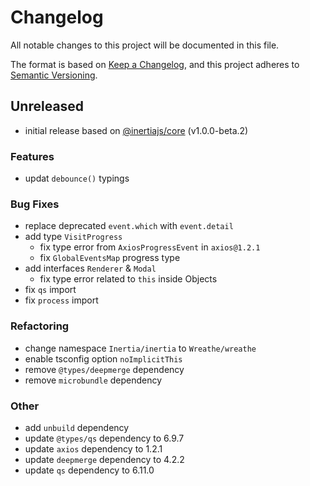 # Changelog

All notable changes to this project will be documented in this file.

The format is based on [Keep a Changelog](https://keepachangelog.com/), and this
project adheres to [Semantic Versioning](https://semver.org/).

## Unreleased

- initial release based on [@inertiajs/core](https://github.com/inertiajs/inertia) (v1.0.0-beta.2)

### Features

- updat `debounce()` typings

### Bug Fixes

- replace deprecated `event.which` with `event.detail`
- add type `VisitProgress`
  - fix type error from `AxiosProgressEvent` in `axios@1.2.1`
  - fix `GlobalEventsMap` progress type
- add interfaces `Renderer` & `Modal`
  - fix type error related to `this` inside Objects
- fix `qs` import
- fix `process` import

### Refactoring

- change namespace `Inertia/inertia` to `Wreathe/wreathe`
- enable tsconfig option `noImplicitThis`
- remove `@types/deepmerge` dependency
- remove `microbundle` dependency

### Other

- add `unbuild` dependency
- update `@types/qs` dependency to 6.9.7
- update `axios` dependency to 1.2.1
- update `deepmerge` dependency to 4.2.2
- update `qs` dependency to 6.11.0
